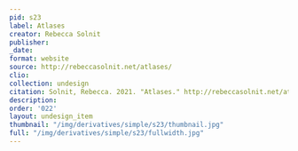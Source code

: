```yaml
---
pid: s23
label: Atlases
creator: Rebecca Solnit
publisher:
_date:
format: website
source: http://rebeccasolnit.net/atlases/
clio:
collection: undesign
citation: Solnit, Rebecca. 2021. "Atlases." http://rebeccasolnit.net/atlases/
description:
order: '022'
layout: undesign_item
thumbnail: "/img/derivatives/simple/s23/thumbnail.jpg"
full: "/img/derivatives/simple/s23/fullwidth.jpg"
---
```

